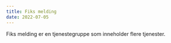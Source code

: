 ```yaml
---
title: Fiks melding 
date: 2022-07-05
---
```

Fiks melding er en tjenestegruppe som inneholder flere tjenester. 

